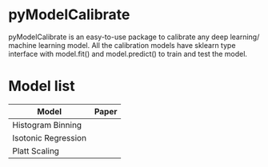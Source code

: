 # pyModelCalibrate

pyModelCalibrate is an easy-to-use package to calibrate any deep learning/ machine learning model. All the calibration models have sklearn type interface with model.fit() and model.predict() to train and test the model. 

# Model list

Model | Paper |
--- | --- | 
Histogram Binning |  |
Isotonic Regression |  |
Platt Scaling |  |
